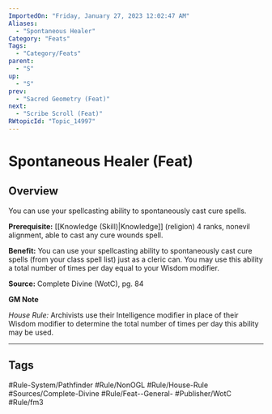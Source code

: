 ```yaml
---
ImportedOn: "Friday, January 27, 2023 12:02:47 AM"
Aliases:
  - "Spontaneous Healer"
Category: "Feats"
Tags:
  - "Category/Feats"
parent:
  - "S"
up:
  - "S"
prev:
  - "Sacred Geometry (Feat)"
next:
  - "Scribe Scroll (Feat)"
RWtopicId: "Topic_14997"
---
```

# Spontaneous Healer (Feat)
## Overview
You can use your spellcasting ability to spontaneously cast cure spells.

**Prerequisite:** [[Knowledge (Skill)|Knowledge]] (religion) 4 ranks, nonevil alignment, able to cast any cure wounds spell.

**Benefit:** You can use your spellcasting ability to spontaneously cast cure spells (from your class spell list) just as a cleric can. You may use this ability a total number of times per day equal to your Wisdom modifier.

**Source:** Complete Divine (WotC), pg. 84

**GM Note**

*House Rule:* Archivists use their Intelligence modifier in place of their Wisdom modifier to determine the total number of times per day this ability may be used.


---
## Tags
#Rule-System/Pathfinder #Rule/NonOGL #Rule/House-Rule #Sources/Complete-Divine #Rule/Feat--General- #Publisher/WotC #Rule/fm3

